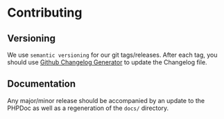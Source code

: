 # Contributing

## Versioning

We use `semantic versioning` for our git tags/releases. After each tag, you should use [Github Changelog Generator](https://github.com/skywinder/github-changelog-generator) to update the Changelog file.

## Documentation

Any major/minor release should be accompanied by an update to the PHPDoc as well as a regeneration of the `docs/` directory.
